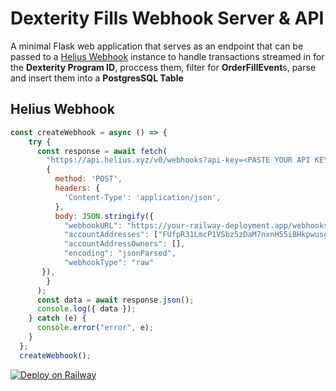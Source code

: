 # Dexterity Fills Webhook Server & API
A minimal Flask web application that serves as an endpoint that can be passed to a [Helius Webhook](https://dev.helius.xyz/) instance to handle transactions streamed in for the **Dexterity Program ID**, proccess them, filter for **OrderFillEvent**s, parse and insert them into a **PostgresSQL Table**

## Helius Webhook
```js
const createWebhook = async () => {
    try {
      const response = await fetch(
        "https://api.helius.xyz/v0/webhooks?api-key=<PASTE YOUR API KEY HERE>",
        {
          method: 'POST',
          headers: {
            'Content-Type': 'application/json',
          },
          body: JSON.stringify({
            "webhookURL": "https://your-railway-deployment.app/webhooks",
            "accountAddresses": ["FUfpR31LmcP1VSbz5zDaM7nxnH55iBHkpwusgrnhaFjL"],
            "accountAddressOwners": [],
            "encoding": "jsonParsed",
            "webhookType": "raw"
       }),
        }
      );
      const data = await response.json();
      console.log({ data });
    } catch (e) {
      console.error("error", e);
    }
  };
  createWebhook();
```

[![Deploy on Railway](https://railway.app/button.svg)](https://railway.app/template/ylnG3y?referralCode=thales)
